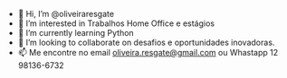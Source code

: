- 👋 Hi, I’m @oliveiraresgate
- 👀 I’m interested in  Trabalhos Home Office e estágios
- 🌱 I’m currently learning Python
- 💞️ I’m looking to collaborate on desafios e oportunidades inovadoras.
- 📫  Me encontre no email oliveira.resgate@gmail.com  ou Whastapp 12 98136-6732
<!---
oliveiraresgate/oliveiraresgate is a ✨ special ✨ repository because its `README.md` (this file) appears on your GitHub profile.
You can click the Preview link to take a look at your changes.
--->
